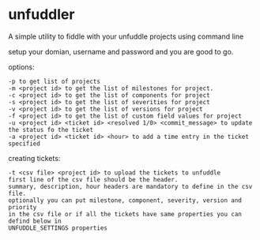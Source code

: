 # unfuddler
A simple utility to fiddle with your unfuddle projects using command line

setup your domian, username and password and you are good to go.

options:

	-p to get list of projects
	-m <project id> to get the list of milestones for project.
	-c <project id> to get the list of components for project
	-s <project id> to get the list of severities for project
	-v <project id> to get the list of versions for project
	-f <project id> to get the list of custom field values for project
	-u <project id> <ticket id> <resolved 1/0> <commit_message> to update the status fo the ticket
	-a <project id> <ticket id> <hour> to add a time entry in the ticket specified

creating tickets:

	-t <csv file> <project id> to upload the tickets to unfuddle
	first line of the csv file should be the header.
	summary, description, hour headers are mandatory to define in the csv file. 
	optionally you can put milestone, component, severity, version and priority
	in the csv file or if all the tickets have same properties you can defind below in 
	UNFUDDLE_SETTINGS properties
